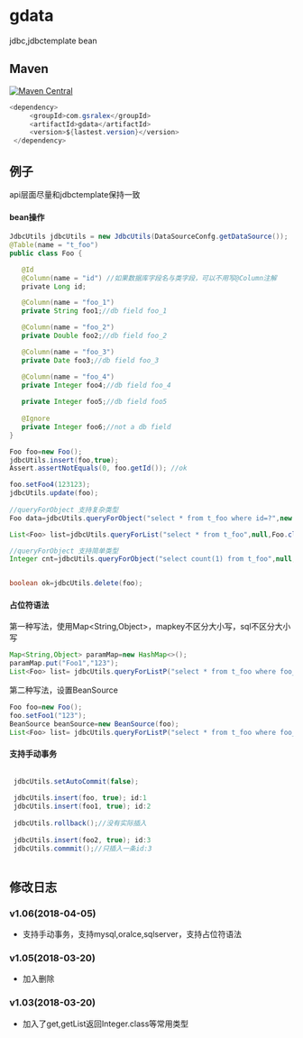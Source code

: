 # gdata
jdbc,jdbctemplate bean

  
Maven
--------
[![Maven Central](https://img.shields.io/maven-metadata/v/http/central.maven.org/maven2/com/gsralex/gdata/maven-metadata.xml.svg)](http://mvnrepository.com/artifact/com.gsralex/gdata)

 ``` java
 <dependency>
      <groupId>com.gsralex</groupId>
      <artifactId>gdata</artifactId>
      <version>${lastest.version}</version>
  </dependency>
```

例子
--------
api层面尽量和jdbctemplate保持一致


#### bean操作

 ``` java
 JdbcUtils jdbcUtils = new JdbcUtils(DataSourceConfg.getDataSource());
 @Table(name = "t_foo")
 public class Foo {

    @Id
    @Column(name = "id") //如果数据库字段名与类字段，可以不用写@Column注解
    private Long id;

    @Column(name = "foo_1")
    private String foo1;//db field foo_1

    @Column(name = "foo_2")
    private Double foo2;//db field foo_2

    @Column(name = "foo_3")
    private Date foo3;//db field foo_3

    @Column(name = "foo_4")
    private Integer foo4;//db field foo_4
   
    private Integer foo5;//db field foo5
	
    @Ignore
    private Integer foo6;//not a db field
}
 
Foo foo=new Foo();
jdbcUtils.insert(foo,true);
Assert.assertNotEquals(0, foo.getId()); //ok

foo.setFoo4(123123);
jdbcUtils.update(foo);
  
//queryForObject 支持复杂类型
Foo data=jdbcUtils.queryForObject("select * from t_foo where id=?",new Object[]{1},Foo.class); 

List<Foo> list=jdbcUtils.queryForList("select * from t_foo",null,Foo.class);

//queryForObject 支持简单类型
Integer cnt=jdbcUtils.queryForObject("select count(1) from t_foo",null,Integer.class); 


boolean ok=jdbcUtils.delete(foo);

 ```
 
 
 
 
 
#### 占位符语法
 
 第一种写法，使用Map<String,Object>，mapkey不区分大小写，sql不区分大小写
 ``` java
 Map<String,Object> paramMap=new HashMap<>();
 paramMap.put("Foo1","123");
 List<Foo> list= jdbcUtils.queryForListP("select * from t_foo where foo_1=:foo1",paramMap,Foo.class);
 ```
 第二种写法，设置BeanSource
 ``` java
 Foo foo=new Foo();
 foo.setFoo1("123");
 BeanSource beanSource=new BeanSource(foo);
 List<Foo> list= jdbcUtils.queryForListP("select * from t_foo where foo_1=:foo1",beanSource,Foo.class);
```
 
 
 
 
#### 支持手动事务

 ``` java

  jdbcUtils.setAutoCommit(false);
  
  jdbcUtils.insert(foo, true); id:1
  jdbcUtils.insert(foo1, true); id:2
  
  jdbcUtils.rollback();//没有实际插入
  
  jdbcUtils.insert(foo2, true); id:3
  jdbcUtils.commmit();//只插入一条id:3
  
```

修改日志
--------
### v1.06(2018-04-05)
- 支持手动事务，支持mysql,oralce,sqlserver，支持占位符语法
### v1.05(2018-03-20)
- 加入删除
### v1.03(2018-03-20)
- 加入了get,getList返回Integer.class等常用类型




